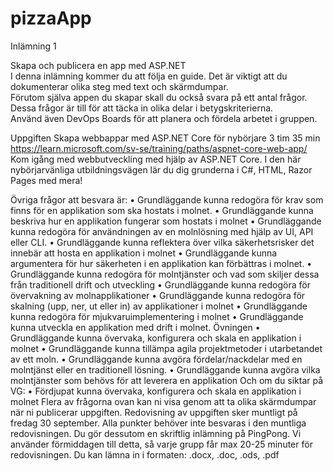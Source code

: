 # pizzaApp

Inlämning 1

Skapa och publicera en app med ASP.NET  
I denna inlämning kommer du att följa en guide. Det är viktigt att du  
dokumenterar olika steg med text och skärmdumpar.  
Förutom själva appen du skapar skall du också svara på ett antal frågor.  
Dessa frågor är till för att täcka in olika delar i betygskriterierna.  
Använd även DevOps Boards för att planera och fördela arbetet i gruppen.  

Uppgiften
Skapa webbappar med ASP.NET Core för nybörjare
3 tim 35 min
https://learn.microsoft.com/sv-se/training/paths/aspnet-core-web-app/
Kom igång med webbutveckling med hjälp av ASP.NET Core. I den här
nybörjarvänliga utbildningsvägen lär du dig grunderna i C#, HTML, Razor Pages
med mera!

Övriga frågor att besvara är:
• Grundläggande kunna redogöra för krav som finns för en applikation
som ska hostats i molnet.
• Grundläggande kunna beskriva hur en applikation fungerar som
hostats i molnet
• Grundläggande kunna redogöra för användningen av en molnlösning
med hjälp av UI, API eller CLI.
• Grundläggande kunna reflektera över vilka säkerhetsrisker det
innebär att hosta en applikation i molnet
• Grundläggande kunna argumentera för hur säkerheten i en
applikation kan förbättras i molnet.
• Grundläggande kunna redogöra för molntjänster och vad som skiljer
dessa från traditionell drift och utveckling
• Grundläggande kunna redogöra för övervakning av molnapplikationer
• Grundläggande kunna redogöra för skalning (upp, ner, ut eller in) av
applikationer i molnet
• Grundläggande kunna redogöra för mjukvaruimplementering i molnet
• Grundläggande kunna utveckla en applikation med drift i molnet.
Övningen
• Grundläggande kunna övervaka, konfigurera och skala en applikation
i molnet
• Grundläggande kunna tillämpa agila projektmetoder i utarbetandet av
ett moln.
• Grundläggande kunna avgöra fördelar/nackdelar med en molntjänst
eller en traditionell lösning.
• Grundläggande kunna avgöra vilka molntjänster som behövs för att
leverera en applikation
Och om du siktar på VG:
• Fördjupat kunna övervaka, konfigurera och skala en applikation i
molnet
Flera av frågorna ovan kan ni visa genom att ta olika skärmdumpar när ni
publicerar uppgiften.
Redovisning av uppgiften sker muntligt på fredag 30 september.
Alla punkter behöver inte besvaras i den muntliga redovisningen. Du gör
dessutom en skriftlig inlämning på PingPong.
Vi använder förmiddagen till detta, så varje grupp får max 20-25 minuter för
redovisningen.
Du kan lämna in i formaten: .docx, .doc, .ods, .pdf

